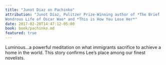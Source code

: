 ```yaml
---
title: "Junot Diaz on Pachinko"
attribution: "Junot Díaz, Pulitzer Prize-Winning author of *The Brief
Wondrous Life of Oscar Wao* and *This is How You Lose Her*"
date: 2017-02-28T14:47:12-05:00
book: book/pachinko.md
featured: true
---
```

Luminous…a powerful meditation on what immigrants sacrifice to achieve a home
in the world. This story confirms Lee’s place among our finest novelists.
